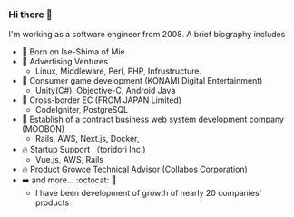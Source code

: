 ### Hi there 👋

I'm working as a software engineer from 2008.
A brief biography includes

- :baby: Born on Ise-Shima of Mie.
- 🏢 Advertising Ventures
  - Linux, Middleware, Perl, PHP, Infrustructure.
- :office: Consumer game development (KONAMI Digital Entertainment)
  - Unity(C#), Objective-C, Android Java
- :office: Cross-border EC (FROM JAPAN Limited)
  - CodeIgniter, PostgreSQL
- :office: Establish of a contract business web system development company (MOOBON)
  - Rails, AWS, Next.js, Docker,
- :fire: Startup Support （toridori Inc.) 
  - Vue.js, AWS, Rails
- :fire: Product Growce Technical Advisor (Collabos Corporation)
- :arrow_right: and more... :octocat: 🐙
  - I have been development of growth of nearly 20 companies' products


<!--

```javascript
const SkillsProfiles = {
    specialSkills: ["Rails", "Refactoring", "Software Engineering", "Architecture Design"],
    mainCode: ["Javascript", "Ruby", "PHP"],
    technologies: {
        Infrustracture
        devOps: [
          "Docker",
          "AWS": ["Fargate", "Glue/Atehna"]
          "GCP": ["GAE"]
          "Git"
         ],    
        frontEnd: {
            javascript: ["React", "Next", "Nuxt"],
            style: ["Bootstrap", "Webpack"]
        },
        backEnd: {
            middleWare: ["Apache", "Nginx"]
            node: ["npm", "yarn"]
            php: ["CodeIgniter"],
            ruby: ["Ruby on Rails"],            
        },

        misc: ["Firebase", "Socket.IO", "Postman", "Insomnia", "Xampp", "Eclipse", "Nginx", "Apache"]
    },
    architecture: ["Progressive web applications", "Single page applications"],
    currentProject: ""
}
```

-->


<!--
**fooramu/fooramu** is a ✨ _special_ ✨ repository because its `README.md` (this file) appears on your GitHub profile.

Here are some ideas to get you started:

- 🔭 I’m currently working on ...
- 🌱 I’m currently learning ...
- 👯 I’m looking to collaborate on ...
- 🤔 I’m looking for help with ...
- 💬 Ask me about ...
- 📫 How to reach me: ...
- 😄 Pronouns: ...
- ⚡ Fun fact: ...
-->
